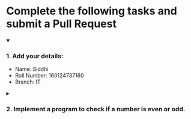 # Complete the following tasks and submit a Pull Request
<details open>
<summary><h3>1. Add your details: </h3></summary>
<ul>
  <li> Name: Siddhi</li>
  <li> Roll Number: 160124737160</li>
  <li> Branch: IT</li>
</ul>
</details>
<details>
<summary><h3> 2. Implement a program to check if a number is even or odd. </h3></summary>
<ul>
  <li> Create a new file in the repository and add your code. </li>
  <li> Use any programming language of your choice. </li>
</ul>
</details>
